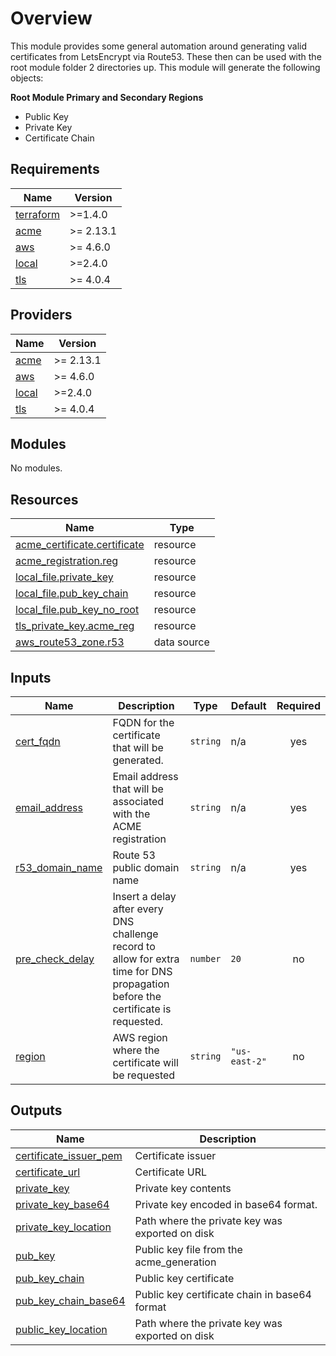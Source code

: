 # Overview  

This module provides some general automation around generating valid certificates from LetsEncrypt via Route53. These then can be used with the root module folder 2 directories up. This module will generate the following objects:

**Root Module Primary and Secondary Regions**  
-  Public Key
-  Private Key  
-  Certificate Chain
 
<!-- BEGIN_TF_DOCS -->
## Requirements

| Name | Version |
|------|---------|
| <a name="requirement_terraform"></a> [terraform](#requirement\_terraform) | >=1.4.0 |
| <a name="requirement_acme"></a> [acme](#requirement\_acme) | >= 2.13.1 |
| <a name="requirement_aws"></a> [aws](#requirement\_aws) | >= 4.6.0 |
| <a name="requirement_local"></a> [local](#requirement\_local) | >=2.4.0 |
| <a name="requirement_tls"></a> [tls](#requirement\_tls) | >= 4.0.4 |

## Providers

| Name | Version |
|------|---------|
| <a name="provider_acme"></a> [acme](#provider\_acme) | >= 2.13.1 |
| <a name="provider_aws"></a> [aws](#provider\_aws) | >= 4.6.0 |
| <a name="provider_local"></a> [local](#provider\_local) | >=2.4.0 |
| <a name="provider_tls"></a> [tls](#provider\_tls) | >= 4.0.4 |

## Modules

No modules.

## Resources

| Name | Type |
|------|------|
| [acme_certificate.certificate](https://registry.terraform.io/providers/vancluever/acme/latest/docs/resources/certificate) | resource |
| [acme_registration.reg](https://registry.terraform.io/providers/vancluever/acme/latest/docs/resources/registration) | resource |
| [local_file.private_key](https://registry.terraform.io/providers/hashicorp/local/latest/docs/resources/file) | resource |
| [local_file.pub_key_chain](https://registry.terraform.io/providers/hashicorp/local/latest/docs/resources/file) | resource |
| [local_file.pub_key_no_root](https://registry.terraform.io/providers/hashicorp/local/latest/docs/resources/file) | resource |
| [tls_private_key.acme_reg](https://registry.terraform.io/providers/hashicorp/tls/latest/docs/resources/private_key) | resource |
| [aws_route53_zone.r53](https://registry.terraform.io/providers/hashicorp/aws/latest/docs/data-sources/route53_zone) | data source |

## Inputs

| Name | Description | Type | Default | Required |
|------|-------------|------|---------|:--------:|
| <a name="input_cert_fqdn"></a> [cert\_fqdn](#input\_cert\_fqdn) | FQDN for the certificate that will be generated. | `string` | n/a | yes |
| <a name="input_email_address"></a> [email\_address](#input\_email\_address) | Email address that will be associated with the ACME registration | `string` | n/a | yes |
| <a name="input_r53_domain_name"></a> [r53\_domain\_name](#input\_r53\_domain\_name) | Route 53 public domain name | `string` | n/a | yes |
| <a name="input_pre_check_delay"></a> [pre\_check\_delay](#input\_pre\_check\_delay) | Insert a delay after every DNS challenge record to allow for extra time for DNS propagation before the certificate is requested. | `number` | `20` | no |
| <a name="input_region"></a> [region](#input\_region) | AWS region where the certificate will be requested | `string` | `"us-east-2"` | no |

## Outputs

| Name | Description |
|------|-------------|
| <a name="output_certificate_issuer_pem"></a> [certificate\_issuer\_pem](#output\_certificate\_issuer\_pem) | Certificate issuer |
| <a name="output_certificate_url"></a> [certificate\_url](#output\_certificate\_url) | Certificate URL |
| <a name="output_private_key"></a> [private\_key](#output\_private\_key) | Private key contents |
| <a name="output_private_key_base64"></a> [private\_key\_base64](#output\_private\_key\_base64) | Private key encoded in base64 format. |
| <a name="output_private_key_location"></a> [private\_key\_location](#output\_private\_key\_location) | Path where the private key was exported on disk |
| <a name="output_pub_key"></a> [pub\_key](#output\_pub\_key) | Public key file from the acme\_generation |
| <a name="output_pub_key_chain"></a> [pub\_key\_chain](#output\_pub\_key\_chain) | Public key certificate |
| <a name="output_pub_key_chain_base64"></a> [pub\_key\_chain\_base64](#output\_pub\_key\_chain\_base64) | Public key certificate chain in base64 format |
| <a name="output_public_key_location"></a> [public\_key\_location](#output\_public\_key\_location) | Path where the private key was exported on disk |
<!-- END_TF_DOCS -->